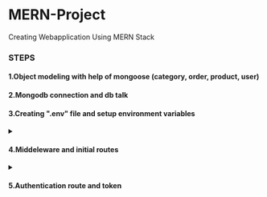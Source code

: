 # MERN-Project
Creating Webapplication Using MERN Stack

<h3>STEPS</h3>

<h4>1.Object modeling with help of mongoose (category, order, product, user)<br/></h4>
<h4>2.Mongodb connection and db talk<br/></h4>
<h4>3.Creating ".env" file and setup environment variables</h4>

<details>
<summary><h4>4.Middeleware and initial routes</h4></summary>

<!--*******What is middle ware section start*******-->
<details>
<summary><h6>1.What is middleware? </h6></summary>
Here we are visiting "admin" route and sending response message<br/>

```ruby
const admin = (req, res) => {
    return res.send("<h1>Admin dash board</h1>")
};
app.get("/admin", admin);
```

If we wanted to do something inbetween requesting and response, thats where middleware come to the picture, isAdmin - Middleware<br/>

```ruby
const admin = (req, res) => {
    return res.send("<h1>Admin dash board</h1>")
};

const isAdmin = (req, res, next) => {
    console.log("isAdmin is running..");
    next();
};

app.get("/admin", isAdmin, admin);
```

</details>
<!--*****************************************************************************What is middle ware section end*******-->

<!--*****************************************************************************Common Middlewares start*******-->
<details>
<summary><h6>2.Common Middlewares</h6></summary>
    body-parser --> Parse incoming request bodies in a middleware before your handlers, available under the req.body property.<br/>
    cookie-parser --> Parse Cookie header and populate req.cookies with an object keyed by the cookie names.<br/>
    cors --> CORS is a node.js package for providing a Connect/Express middleware that can be used to enable CORS with various options.<br/>
    Cross-Origin Resource Sharing (CORS) is an HTTP-header based mechanism that allows a server to indicate any origins (domain, scheme, or port) other than its own       from which a browser should permit loading resources
</details>
<!--*****************************************************************************Common Middlewares end*******-->

<!--*******Router in express start*******-->
<details>
<summary><h6>3.Router in express</h6></summary>
    First I create authentication route inside the auth.js like below
    
```ruby
const express = require('express')
const router = express.Router()

router.get("/signout", (req, res) => {
    res.send("User Signout");
});
module.exports = router;
```
    Inside app.js we use that route with help of below satements 
    
```ruby
//import routes (import auth.js file inside routes folder)
const authRoutes = require("./routes/auth");

//routes
app.use("/api", authRoutes);
```    
when we are accessing signout route we have to access it like this way http://localhost:3000/api/signout
</details>
<!--*******Router in express end*******-->

<!--*******How to use controller start*******-->
<details>
<summary><h6>4.How to use controller</h6></summary>
    * Better to create controller file related to route file with same name (auth.js)<br/>
    * As I understood controllers are the functions definions of routes (inside auth controller)
    
```ruby
exports.signout = (req, res) => {
    res.json({
        message: "user signout"
    });
}
```   
    * we use above exported function inside auth.js (routes/auth.js) like below
    
```ruby
const express = require('express')
const router = express.Router()

const {signout} = require("../controllers/auth");

router.get("/signout", signout);

module.exports = router;
```  

</details>
<!--*******How to use controller end*******-->

<!--*****************************************************************************Signup start*******-->
<details>
<summary><h6>5.Signup</h6></summary>
    * Create signup router and save data sending throgh postman in to mongodb database<br/> 
    
<b>Signup Controller</b><br/>
![image](https://user-images.githubusercontent.com/54843684/214333360-f9723429-1b2a-467a-a0d6-7b906d1cd720.png)<br/>
    
 <b>Inside Router</b><br/>
![image](https://user-images.githubusercontent.com/54843684/214333826-182a706a-a19c-484a-9b4e-b299feeb18a3.png)<br/>


</details>
<!--*****************************************************************************Signup end*******-->
    
<!--*****************************************************************************Request Validation start*******-->
<details>
<summary><h6>6.Validate Request and Show Messages</h6></summary>
    
<b>modified signup route as below with error messages</b><br/>
```ruby
const express = require('express');
const { check, validationResult } = require('express-validator');
const router = express.Router();

const {signout, signup} = require("../controllers/auth");

router.post(
    "/signup", 
    [
        check("name", "name should be at least 3 charaters").isLength({min : 3}),
        check("email", "email is required").isEmail(),
        check("password", "password should be at least 3 charater").isLength({min : 3})
    ] , 
    signup
);

router.get("/signout", signout);


module.exports = router;
```  

<b>signup controller is modifed like below</b><br/>
```ruby
const User = require("../models/user");
const { check, validationResult } = require('express-validator');


exports.signup = (req, res) => {


    const errors = validationResult(req);

    if(!errors.isEmpty()){
        return res.status(422).json({
            error: errors.array()[0].msg
        })
    }

    const user = new User(req.body);
    user.save((err, user) => {
        if(err){
            return res.status(400).json({
                err: "Not able to save user in DB "
            })
        }
        res.json({
            name: user.name,
            email: user.email,
            id: user._id
        });
    });
}
``` 

<b>See below output of validation message</b><br/><br/>
![image](https://user-images.githubusercontent.com/54843684/214385428-2fc60b17-0d5d-424a-84f8-8320804e3e81.png)
    
<b>When we use "param" insted of "msg", we can see parametrs that issue has</b><br/><br/>
![image](https://user-images.githubusercontent.com/54843684/214386109-4797ee36-7850-4e18-ac34-8148f496282a.png)


</details>
<!--*****************************************************************************Request Validation end*******-->    
  
</details>

<details>
<summary><h4>5.Authentication route and token</h4></summary>
* signup is a process that we stored users details in to the data base<br/> 
* How do we make sure that users log in success fully ? obvious thing is take users email or user name and password, and match the password with the data base password, if it is correctly logged in we can return true otherwise return false  <br/> 
* In our user schema we have created <b>authenticate</b> methods that doing same above thing<br/>
* How we make sure user is logged in?<br/> 
    1. we either use some kind of cookies<br/> 
    2. we either use some kind of token<br/>
    
using above mechanisam we put some infromation to user's browser to make sure that he has logged in and he can authenticate anypoint of time.<br/>In older apporocah we put cookies based infromation in to the users's browser Now modern application prefer <b>token based</b> methods 

</details>
